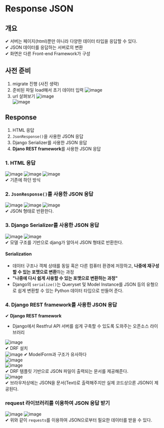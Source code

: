 # Response JSON
## 개요  
✔ 서버는 페이지(html)뿐만 아니라 다양한 데이터 타입을 응답할 수 있다.  
✔ JSON 데이터를 응답하는 서버로의 변환  
✔ 화면은 다른 Front-end Framework가 구성  
## 사전 준비
1. migrate 진행 (사진 생략)
2. 준비된 파일 load해서 초기 데이터 입력
   ![image](https://user-images.githubusercontent.com/109324637/196099611-f4ae0c00-6bc9-4c7a-a22b-f32ebae1a112.png)  
3. url 살펴보기
   ![image](https://user-images.githubusercontent.com/109324637/196099901-c54bb1e5-40b2-4c0a-9d0f-77c5b4946601.png)  
   ![image](https://user-images.githubusercontent.com/109324637/196099945-2655d4e1-fe40-42e3-82cc-1a2eb63d8926.png)  

## Response
1. HTML 응답
2. `JsonResponse()`을 사용한 JSON 응답
3. Django Serializer를 사용한 JSON 응답
4. **Djano REST framework**를 사용한 JSON 응답

### 1. HTML 응답

![image](https://user-images.githubusercontent.com/109324637/196100540-46514975-aab8-454d-964a-e0416ef1cd14.png)
![image](https://user-images.githubusercontent.com/109324637/196100387-033a72f3-12cc-43fe-bdb4-38d17e9212fe.png)
![image](https://user-images.githubusercontent.com/109324637/196100747-03d4acc7-ac9b-4590-a0e0-b166f3ca05b2.png)  
✔ 기존에 하던 방식

### 2. `JsonResponse()`를 사용한 JSON 응답
![image](https://user-images.githubusercontent.com/109324637/196101232-8b8e9ab5-639b-4f1e-8a19-64c23518ecb3.png)
![image](https://user-images.githubusercontent.com/109324637/196101356-f15f53cf-65d7-4ca7-b708-0e1261a269d7.png)
![image](https://user-images.githubusercontent.com/109324637/196101424-1c9fd8d7-9240-4ea4-bb28-432b6c2d8821.png)    
✔ JSON 형태로 반환한다.

### 3. Django Serializer를 사용한 JSON 응답
![image](https://user-images.githubusercontent.com/109324637/196101823-e7bb28f8-b724-4894-a1b2-f0d6193ef28c.png)
![image](https://user-images.githubusercontent.com/109324637/196102092-7d36ec3e-7f5b-467b-ae2a-b2bfe77c4fc1.png)  
✔ 모델 구조를 기반으로 djang가 알아서 JSON 형태로 반환한다.
#### Serialization
- 데이터 구조나 객체 상태를 동일 혹은 다른 컴퓨터 환경에 저장하고, **나중에 재구성할 수 있는 포맷으로 변환**하는 과정  
- **"나중에 다시 쉽게 사용할 수 있는 포맷으로 변환하는 과정"**  
- Django의 `serialize()`는 Queryset 및 Model Instance를 JSON 등의 유형으로 쉽게 변환할 수 있는 Python 데이터 타입으로 만들어 준다.  

### **4. Django REST framework를 사용한 JSON 응답**
✔ **Django REST framework**  
  - Django에서 Restfrul API 서버를 쉽게 구축할 수 있도록 도와주는 오픈소스 라이브러리
  
![image](https://user-images.githubusercontent.com/109324637/196103167-ea0b74ad-4db4-4691-9dbc-afd71e2868f8.png)  
✔ DRF 설치  
![image](https://user-images.githubusercontent.com/109324637/196103366-f74e04d4-602d-4acf-a72f-ccaf60f1f769.png)
✔ ModelForm과 구조가 유사하다  
![image](https://user-images.githubusercontent.com/109324637/196103659-a9552465-8e78-439f-aeb8-45ac6a915d2f.png)  
![image](https://user-images.githubusercontent.com/109324637/196103751-dab2e187-5524-458f-ac26-55062bba6705.png)  
✔ DRF 템플릿 기반으로 JSON 파일이 출력되는 문서를 제공해준다.  
![image](https://user-images.githubusercontent.com/109324637/196103949-f6af0dd3-7bc5-4cb1-aeb7-dd41ad212300.png)  
✔ 브라우저상에는 JSON을 문서(Text)로 출력해주지만 실제 코드상으론 JSON이 제공된다.  
### request 라이브러리를 이용하여 JSON 응답 받기
![image](https://user-images.githubusercontent.com/109324637/196104345-77823a1b-2448-4d1d-9dc9-f3f487734441.png) 
![image](https://user-images.githubusercontent.com/109324637/196104566-d10f6d5f-9851-4722-bedc-92505c470ff8.png)  
✔ 위와 같이 `requests`를 이용하여 JSON으로부터 필요한 데이터를 받을 수 있다.  